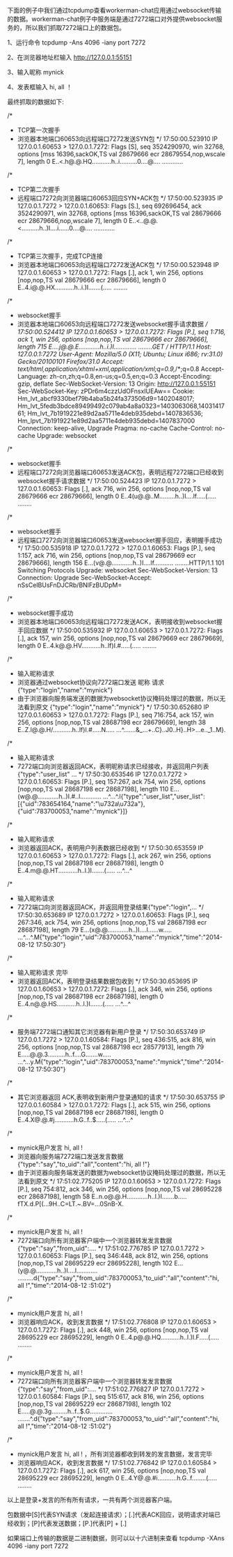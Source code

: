 下面的例子中我们通过tcpdump查看workerman-chat应用通过websocket传输的数据。workerman-chat例子中服务端是通过7272端口对外提供websocket服务的，所以我们抓取7272端口上的数据包。

1、运行命令 tcpdump -Ans 4096 -iany port 7272

2、在浏览器地址栏输入 http://127.0.0.1:55151

3、输入昵称 mynick

4、发表框输入 hi, all ！

最终抓取的数据如下:

/*
 * TCP第一次握手
 * 浏览器本地端口60653向远程端口7272发送SYN包
 */
17:50:00.523910 IP 127.0.0.1.60653 > 127.0.0.1.7272: Flags [S], seq 3524290970, win 32768, options [mss 16396,sackOK,TS val 28679666 ecr 28679554,nop,wscale 7], length 0
E..<.h@.@.HQ...........h..i..........0....@....
............

/*
 * TCP第二次握手
 * 远程端口7272向浏览器端口60653回应SYN+ACK包
 */
17:50:00.523935 IP 127.0.0.1.7272 > 127.0.0.1.60653: Flags [S.], seq 692696454, ack 3524290971, win 32768, options [mss 16396,sackOK,TS val 28679666 ecr 28679666,nop,wscale 7], length 0
E..<..@.@.<..........h..)I....i......0....@....
............

/*
 * TCP第三次握手，完成TCP连接
 * 浏览器本地端口60653向远程端口7272发送ACK包
 */
17:50:00.523948 IP 127.0.0.1.60653 > 127.0.0.1.7272: Flags [.], ack 1, win 256, options [nop,nop,TS val 28679666 ecr 28679666], length 0
E..4.i@.@.HX...........h..i.)I.......(.....
........

/*
 * websocket握手
 * 浏览器本地端口60653向远程端口7272发送websocket握手请求数据
 */
17:50:00.524412 IP 127.0.0.1.60653 > 127.0.0.1.7272: Flags [P.], seq 1:716, ack 1, win 256, options [nop,nop,TS val 28679666 ecr 28679666], length 715
E....j@.@.E............h..i.)I.............
........GET / HTTP/1.1
Host: 127.0.0.1:7272
User-Agent: Mozilla/5.0 (X11; Ubuntu; Linux i686; rv:31.0) Gecko/20100101 Firefox/31.0
Accept: text/html,application/xhtml+xml,application/xml;q=0.9,*/*;q=0.8
Accept-Language: zh-cn,zh;q=0.8,en-us;q=0.5,en;q=0.3
Accept-Encoding: gzip, deflate
Sec-WebSocket-Version: 13
Origin: http://127.0.0.1:55151
Sec-WebSocket-Key: zPDr6m4czzUdOFnsxIUEAw==
Cookie: Hm_lvt_abcf9330bef79b4aba5b24fa373506d9=1402048017; Hm_lvt_5fedb3bdce89499492c079ab4a8a0323=1403063068,1403141761; Hm_lvt_7b1919221e89d2aa5711e4deb935debd=1407836536; Hm_lpvt_7b1919221e89d2aa5711e4deb935debd=1407837000
Connection: keep-alive, Upgrade
Pragma: no-cache
Cache-Control: no-cache
Upgrade: websocket

/*
 * websocket握手
 * 远程端口7272向浏览器端口60653发送ACK包，表明远程7272端口已经收到websocket握手请求数据
 */
17:50:00.524423 IP 127.0.0.1.7272 > 127.0.0.1.60653: Flags [.], ack 716, win 256, options [nop,nop,TS val 28679666 ecr 28679666], length 0
E..4(u@.@..M.........h..)I....lf.....(.....
........

/*
 * websocket握手
 * 远程端口7272向浏览器端口60653发送websocket握手回应，表明握手成功
 */
17:50:00.535918 IP 127.0.0.1.7272 > 127.0.0.1.60653: Flags [P.], seq 1:157, ack 716, win 256, options [nop,nop,TS val 28679669 ecr 28679666], length 156
E...(v@.@............h..)I....lf...........
........HTTP/1.1 101 Switching Protocols
Upgrade: websocket
Sec-WebSocket-Version: 13
Connection: Upgrade
Sec-WebSocket-Accept: nSsCeIBUsFnDJCRb/BNlFzBUDpM=

/*
 * websocket握手成功
 * 浏览器本地端口60653向远程端口7272发送ACK，表明接收到websocket握手回应数据
 */
17:50:00.535932 IP 127.0.0.1.60653 > 127.0.0.1.7272: Flags [.], ack 157, win 256, options [nop,nop,TS val 28679669 ecr 28679669], length 0
E..4.k@.@.HV...........h..lf)I.#.....(.....
........

/*
 * 输入昵称请求
 * 浏览器通过websocket协议向7272端口发送 昵称 请求 {"type":"login","name":"mynick"}
 * 由于浏览器向服务端发送的数据为websocket协议掩码处理过的数据，所以无法看到原文 {"type":"login","name":"mynick"}
 */
17:50:30.652680 IP 127.0.0.1.60653 > 127.0.0.1.7272: Flags [P.], seq 716:754, ack 157, win 256, options [nop,nop,TS val 28687198 ecr 28679669], length 38
E..Z.l@.@.H/...........h..lf)I.#.....N.....
...^.......&_...+..C}..J0..H}..H>...e.._1..M}.

/*
 * 输入昵称请求
 * 7272端口向浏览器返回ACK，表明昵称请求已经接收，并返回用户列表{"type":"user_list" ...
 */
17:50:30.653546 IP 127.0.0.1.7272 > 127.0.0.1.60653: Flags [P.], seq 157:267, ack 754, win 256, options [nop,nop,TS val 28687198 ecr 28687198], length 110
E...(w@.@............h..)I.#..l............
...^...^.l{"type":"user_list","user_list":[{"uid":783654164,"name":"\u732a\u732a"},{"uid":783700053,"name":"mynick"}]}

/*
 * 输入昵称请求
 * 浏览器返回ACK，表明用户列表数据已经收到
 */
17:50:30.653559 IP 127.0.0.1.60653 > 127.0.0.1.7272: Flags [.], ack 267, win 256, options [nop,nop,TS val 28687198 ecr 28687198], length 0
E..4.m@.@.HT...........h..l.)I.......(.....
...^...^

/*
 * 输入昵称请求
 * 7272端口向浏览器返回ACK，并返回用登录结果{"type":"login",...
 */
17:50:30.653689 IP 127.0.0.1.7272 > 127.0.0.1.60653: Flags [P.], seq 267:346, ack 754, win 256, options [nop,nop,TS val 28687198 ecr 28687198], length 79
E...(x@.@............h..)I....l......w.....
...^...^.M{"type":"login","uid":783700053,"name":"mynick","time":"2014-08-12 17:50:30"}

/*
 * 输入昵称请求 完毕
 * 浏览器返回ACK，表明登录结果数据包收到
 */
17:50:30.653695 IP 127.0.0.1.60653 > 127.0.0.1.7272: Flags [.], ack 346, win 256, options [nop,nop,TS val 28687198 ecr 28687198], length 0
E..4.n@.@.HS...........h..l.)I.......(.....
...^...^

/*
 * 服务端7272端口通知其它浏览器有新用户登录
 */
17:50:30.653749 IP 127.0.0.1.7272 > 127.0.0.1.60584: Flags [P.], seq 436:515, ack 816, win 256, options [nop,nop,TS val 28687198 ecr 28577913], length 79
E.....@.@.3..........h..f....G.......w.....
...^...y.M{"type":"login","uid":783700053,"name":"mynick","time":"2014-08-12 17:50:30"}

/*
 * 其它浏览器返回 ACK,表明收到新用户登录通知的请求
 */
17:50:30.653755 IP 127.0.0.1.60584 > 127.0.0.1.7272: Flags [.], ack 515, win 256, options [nop,nop,TS val 28687198 ecr 28687198], length 0
E..4.X@.@.#j...........h.G..f..$.....(.....
...^...^

/*
 * mynick用户发言 hi, all !
 * 浏览器向服务端7272端口发送发言数据 {"type":"say","to_uid":"all","content":"hi,  all !"}
 * 由于浏览器向服务端发送的数据为websocket协议掩码处理过的数据，所以无法看到原文
 */
17:51:02.775205 IP 127.0.0.1.60653 > 127.0.0.1.7272: Flags [P.], seq 754:812, ack 346, win 256, options [nop,nop,TS val 28695228 ecr 28687198], length 58
E..n.o@.@.H............h..l.)I.......b.....
fTX.d.P[(...9H..C=LT.~.BV=...0SnB-X.

/*
 * mynick用户发言 hi, all !
 * 7272端口向所有浏览器客户端中一个浏览器转发发言数据 {"type":"say","from_uid":....
 */
17:51:02.776785 IP 127.0.0.1.7272 > 127.0.0.1.60653: Flags [P.], seq 346:448, ack 812, win 256, options [nop,nop,TS val 28695229 ecr 28695228], length 102
E...(y@.@............h..)I....l............
.........d{"type":"say","from_uid":783700053,"to_uid":"all","content":"hi,  all !","time":"2014-08-12 :51:02"}

/*
 * mynick用户发言 hi, all !
 * 浏览器响应ACK，收到发言数据
 */
17:51:02.776808 IP 127.0.0.1.60653 > 127.0.0.1.7272: Flags [.], ack 448, win 256, options [nop,nop,TS val 28695229 ecr 28695229], length 0
E..4.p@.@.HQ...........h..l.)I.F.....(.....
........

/*
 * mynick用户发言 hi, all !
 * 7272端口向所有浏览器客户端中一个浏览器转发发言数据 {"type":"say","from_uid":....
 */
17:51:02.776827 IP 127.0.0.1.7272 > 127.0.0.1.60584: Flags [P.], seq 515:617, ack 816, win 256, options [nop,nop,TS val 28695229 ecr 28687198], length 102
E.....@.@.3g.........h..f..$.G.............
.......^.d{"type":"say","from_uid":783700053,"to_uid":"all","content":"hi,  all !","time":"2014-08-12 :51:02"}

/*
 * mynick用户发言 hi, all ! ，所有浏览器都收到转发的发言数据，发言完毕
 * 浏览器响应ACK，收到发言数据
 */
17:51:02.776842 IP 127.0.0.1.60584 > 127.0.0.1.7272: Flags [.], ack 617, win 256, options [nop,nop,TS val 28695229 ecr 28695229], length 0
E..4.Y@.@.#i...........h.G..f........(.....
........


以上是登录+发言的所有所有请求，一共有两个浏览器客户端。

包数据中[S]代表SYN请求（发起连接请求）；[.]代表ACK回应，说明请求对端已经收到；[P]代表发送数据；[P.]代表[P] + [.]

如果端口上传输的数据是二进制数据，则可以以十六进制来查看 tcpdump -XAns 4096 -iany port 7272